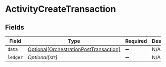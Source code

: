 # ActivityCreateTransaction


## Fields

| Field                                                                                         | Type                                                                                          | Required                                                                                      | Description                                                                                   |
| --------------------------------------------------------------------------------------------- | --------------------------------------------------------------------------------------------- | --------------------------------------------------------------------------------------------- | --------------------------------------------------------------------------------------------- |
| `data`                                                                                        | [Optional[OrchestrationPostTransaction]](../../models/shared/orchestrationposttransaction.md) | :heavy_minus_sign:                                                                            | N/A                                                                                           |
| `ledger`                                                                                      | *Optional[str]*                                                                               | :heavy_minus_sign:                                                                            | N/A                                                                                           |